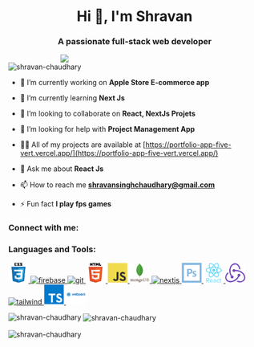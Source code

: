 <h1 align="center">Hi 👋, I'm Shravan</h1>
<h3 align="center">A passionate full-stack web developer</h3>
<img align="right" width="400 alt="coding" src="https://img.freepik.com/premium-vector/cute-astronaut-floating-with-laptop-planet-space-cartoon-vector-icon-illustration-science_138676-4665.jpg?w=2000">

<p align="left"> <img src="https://komarev.com/ghpvc/?username=shravan-chaudhary&label=Profile%20views&color=0e75b6&style=flat" alt="shravan-chaudhary" /> </p>

- 🔭 I’m currently working on **Apple Store E-commerce app**

- 🌱 I’m currently learning **Next Js**

- 👯 I’m looking to collaborate on **React, NextJs Projets**

- 🤝 I’m looking for help with **Project Management App**

- 👨‍💻 All of my projects are available at [https://portfolio-app-five-vert.vercel.app/](https://portfolio-app-five-vert.vercel.app/)

- 💬 Ask me about **React Js**

- 📫 How to reach me **shravansinghchaudhary@gmail.com**

- ⚡ Fun fact **I play fps games**

<h3 align="left">Connect with me:</h3>
<p align="left">
</p>

<h3 align="left">Languages and Tools:</h3>
<p align="left"> <a href="https://www.w3schools.com/css/" target="_blank" rel="noreferrer"> <img src="https://raw.githubusercontent.com/devicons/devicon/master/icons/css3/css3-original-wordmark.svg" alt="css3" width="40" height="40"/> </a> <a href="https://firebase.google.com/" target="_blank" rel="noreferrer"> <img src="https://www.vectorlogo.zone/logos/firebase/firebase-icon.svg" alt="firebase" width="40" height="40"/> </a> <a href="https://git-scm.com/" target="_blank" rel="noreferrer"> <img src="https://www.vectorlogo.zone/logos/git-scm/git-scm-icon.svg" alt="git" width="40" height="40"/> </a> <a href="https://www.w3.org/html/" target="_blank" rel="noreferrer"> <img src="https://raw.githubusercontent.com/devicons/devicon/master/icons/html5/html5-original-wordmark.svg" alt="html5" width="40" height="40"/> </a> <a href="https://developer.mozilla.org/en-US/docs/Web/JavaScript" target="_blank" rel="noreferrer"> <img src="https://raw.githubusercontent.com/devicons/devicon/master/icons/javascript/javascript-original.svg" alt="javascript" width="40" height="40"/> </a> <a href="https://www.mongodb.com/" target="_blank" rel="noreferrer"> <img src="https://raw.githubusercontent.com/devicons/devicon/master/icons/mongodb/mongodb-original-wordmark.svg" alt="mongodb" width="40" height="40"/> </a> <a href="https://nextjs.org/" target="_blank" rel="noreferrer"> <img src="https://cdn.worldvectorlogo.com/logos/nextjs-2.svg" alt="nextjs" width="40" height="40"/> </a> <a href="https://www.photoshop.com/en" target="_blank" rel="noreferrer"> <img src="https://raw.githubusercontent.com/devicons/devicon/master/icons/photoshop/photoshop-line.svg" alt="photoshop" width="40" height="40"/> </a> <a href="https://reactjs.org/" target="_blank" rel="noreferrer"> <img src="https://raw.githubusercontent.com/devicons/devicon/master/icons/react/react-original-wordmark.svg" alt="react" width="40" height="40"/> </a> <a href="https://redux.js.org" target="_blank" rel="noreferrer"> <img src="https://raw.githubusercontent.com/devicons/devicon/master/icons/redux/redux-original.svg" alt="redux" width="40" height="40"/> </a> <a href="https://tailwindcss.com/" target="_blank" rel="noreferrer"> <img src="https://www.vectorlogo.zone/logos/tailwindcss/tailwindcss-icon.svg" alt="tailwind" width="40" height="40"/> </a> <a href="https://www.typescriptlang.org/" target="_blank" rel="noreferrer"> <img src="https://raw.githubusercontent.com/devicons/devicon/master/icons/typescript/typescript-original.svg" alt="typescript" width="40" height="40"/> </a> <a href="https://webpack.js.org" target="_blank" rel="noreferrer"> <img src="https://raw.githubusercontent.com/devicons/devicon/d00d0969292a6569d45b06d3f350f463a0107b0d/icons/webpack/webpack-original-wordmark.svg" alt="webpack" width="40" height="40"/> </a> </p>

<p><img align="left" src="https://github-readme-stats.vercel.app/api/top-langs?username=shravan-chaudhary&show_icons=true&locale=en&layout=compact" alt="shravan-chaudhary" /></p>

<p>&nbsp;<img align="center" src="https://github-readme-stats.vercel.app/api?username=shravan-chaudhary&show_icons=true&locale=en" alt="shravan-chaudhary" /></p>

<p><img align="center" src="https://github-readme-streak-stats.herokuapp.com/?user=shravan-chaudhary&" alt="shravan-chaudhary" /></p>

